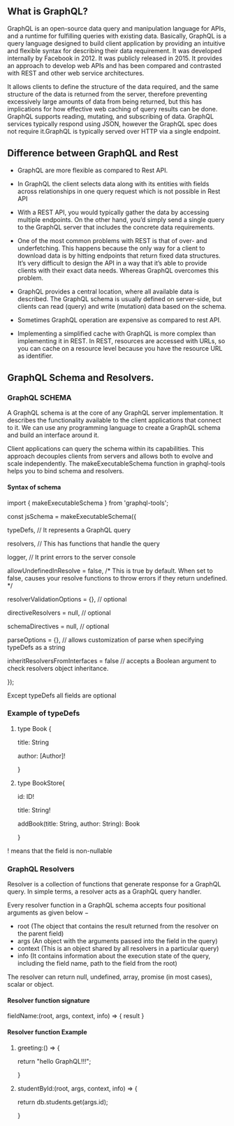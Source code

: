 ## What is GraphQL?

GraphQL is an open-source data query and manipulation language for APIs, and a runtime for fulfilling queries with existing data. Basically, GraphQL is a query language designed to build client application by providing an intuitive and flexible syntax for describing their data requirement. It was developed internally by Facebook in 2012. It was publicly released in 2015. It provides an approach to develop web APIs and has been compared and contrasted with REST and other web service architectures.

It allows clients to define the structure of the data required, and the same structure of the data is returned from the server, therefore preventing excessively large amounts of data from being returned, but this has implications for how effective web caching of query results can be done. GraphQL supports reading, mutating, and subscribing of data. GraphQL services typically respond using JSON, however the GraphQL spec does not require it.GraphQL is typically served over HTTP via a single endpoint.

## Difference between GraphQL and Rest
- GraphQL are more flexible as compared to Rest API.

- In GraphQL the client selects data along with its entities with fields across relationships in one query request which is not possible in Rest API

- With a REST API, you would typically gather the data by accessing multiple endpoints. On the other hand, you’d simply send a single query to the GraphQL server that includes   the concrete data requirements.

- One of the most common problems with REST is that of over- and underfetching. This happens because the only way for a client to download data is by hitting endpoints that return fixed data structures. It’s very difficult to design the API in a way that it’s able to provide clients with their exact data needs. Whereas GraphQL overcomes this problem.

- GraphQL provides a central location, where all available data is described. The GraphQL schema is usually defined on server-side, but clients can read (query) and write (mutation) data based on the schema. 

- Sometimes GraphQL operation are expensive as compared to rest API.

- Implementing a simplified cache with GraphQL is more complex than implementing it in REST. In REST, resources are accessed with URLs, so you can cache on a resource level because you have the resource URL as identifier. 


## GraphQL Schema and Resolvers.

### GraphQL SCHEMA

A GraphQL schema is at the core of any GraphQL server implementation. It describes the functionality available to the client applications that connect to it. We can use any programming language to create a GraphQL schema and build an interface around it.

Client applications can query the schema within its capabilities. This approach decouples clients from servers and allows both to evolve and scale independently. The makeExecutableSchema function in graphql-tools helps you to bind schema and resolvers.

#### Syntax of schema

import { makeExecutableSchema } from 'graphql-tools';

const jsSchema = makeExecutableSchema({

   typeDefs,
        // It represents a GraphQL query

   resolvers, 
        // This has functions that handle the query 

   logger, 
        // It print errors to the server console

   allowUndefinedInResolve = false,
        /* This is true by default. When set to false, causes your resolve functions to throw errors if they return undefined. */

   resolverValidationOptions = {}, // optional

   directiveResolvers = null, // optional

   schemaDirectives = null,  // optional

   parseOptions = {}, 
        // allows customization of parse when specifying typeDefs as a string

   inheritResolversFromInterfaces = false
        // accepts a Boolean argument to check resolvers object inheritance.

});	

Except typeDefs all fields are optional

### Example of typeDefs

1. type Book {

    title: String

    author: [Author]!

    }

2. type BookStore{

    id: ID!

    title: String!

    addBook(title: String, author: String): Book

    }

! means that the field is non-nullable

### GraphQL Resolvers

Resolver is a collection of functions that generate response for a GraphQL query. In simple terms, a resolver acts as a GraphQL query handler. 

Every resolver function in a GraphQL schema accepts four positional arguments as given below −
- root (The object that contains the result returned from the resolver on the parent field)
- args (An object with the arguments passed into the field in the query)
- context (This is an object shared by all resolvers in a particular query)
- info (It contains information about the execution state of the query, including the field name, path to the field from the root)

The resolver can return null, undefined, array, promise (in most cases), scalar or object.

#### Resolver function signature

fieldName:(root, args, context, info) => { result }

#### Resolver function Example

1. greeting:() => {

    return "hello GraphQL!!!";
    
    }

2. studentById:(root, args, context, info) => {

    return db.students.get(args.id);

    }
    